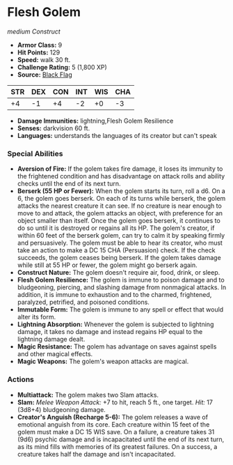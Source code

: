 # Flesh Golem

*medium* *Construct*

- **Armor Class:** 9
- **Hit Points:** 129 
- **Speed:** walk 30 ft.
- **Challenge Rating:** 5 (1,800 XP)
- **Source:** [Black Flag](https://koboldpress.com/kpstore/product/tovrpg-pg-mv/)

| STR | DEX | CON | INT | WIS | CHA |
| --- | --- | --- | --- | --- | --- |
| +4 | -1 | +4 | -2 | +0 | -3 |

- **Damage Immunities:** lightning,Flesh Golem Resilience
- **Senses:** darkvision 60 ft.
- **Languages:** understands the languages of its creator but can't speak

### Special Abilities

- **Aversion of Fire:** If the golem takes fire damage, it loses its immunity to the frightened condition and has disadvantage on attack rolls and ability checks until the end of its next turn.
- **Berserk (55 HP or Fewer):** When the golem starts its turn, roll a d6. On a 6, the golem goes berserk. On each of its turns while berserk, the golem attacks the nearest creature it can see. If no creature is near enough to move to and attack, the golem attacks an object, with preference for an object smaller than itself. Once the golem goes berserk, it continues to do so until it is destroyed or regains all its HP. The golem's creator, if within 60 feet of the berserk golem, can try to calm it by speaking firmly and persuasively. The golem must be able to hear its creator, who must take an action to make a DC 15 CHA (Persuasion) check. If the check succeeds, the golem ceases being berserk. If the golem takes damage while still at 55 HP or fewer, the golem might go berserk again.
- **Construct Nature:** The golem doesn't require air, food, drink, or sleep.
- **Flesh Golem Resilience:** The golem is immune to poison damage and to bludgeoning, piercing, and slashing damage from nonmagical attacks. In addition, it is immune to exhaustion and to the charmed, frightened, paralyzed, petrified, and poisoned conditions.
- **Immutable Form:** The golem is immune to any spell or effect that would alter its form.
- **Lightning Absorption:** Whenever the golem is subjected to lightning damage, it takes no damage and instead regains HP equal to the lightning damage dealt.
- **Magic Resistance:** The golem has advantage on saves against spells and other magical effects.
- **Magic Weapons:** The golem's weapon attacks are magical.

### Actions

- **Multiattack:** The golem makes two Slam attacks.
- **Slam:** _Melee Weapon Attack:_ +7 to hit, reach 5 ft., one target. _Hit:_ 17 (3d8+4) bludgeoning damage.
- **Creator's Anguish (Recharge 5-6):** The golem releases a wave of emotional anguish from its core. Each creature within 15 feet of the golem must make a DC 15 WIS save. On a failure, a creature takes 31 (9d6) psychic damage and is incapacitated until the end of its next turn, as its mind fills with memories of its greatest failures. On a success, a creature takes half the damage and isn't incapacitated.
